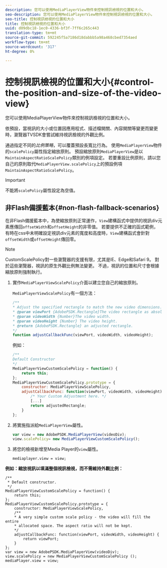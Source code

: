 ```yaml
---
description: 您可以使用MediaPlayerView物件來控制視訊檢視的位置和大小。
seo-description: 您可以使用MediaPlayerView物件來控制視訊檢視的位置和大小。
seo-title: 控制視訊檢視的位置和大小
title: 控制視訊檢視的位置和大小
uuid: d09dbc18-1ec0-4336-bf3f-7ff6c265c443
translation-type: tm+mt
source-git-commit: 592245f5a7186d18dabbb5a98a468cbed7354aed
workflow-type: tm+mt
source-wordcount: '317'
ht-degree: 0%

---
```



# 控制視訊檢視的位置和大小{#control-the-position-and-size-of-the-video-view}

您可以使用MediaPlayerView物件來控制視訊檢視的位置和大小。

依預設，當視訊的大小或位置因應用程式、描述檔開關、內容開關等變更而變更時，瀏覽器TVSDK會嘗試維持視訊檢視的外觀比例。

通過指定不同的&#x200B;*比例策略*，可以覆蓋預設長寬比行為。 使用`MediaPlayerView`物件的`scalePolicy`屬性指定縮放原則。 預設縮放原則`MediaPlayerView`是以`MaintainAspectRatioScalePolicy`類別的例項設定。 若要重設比例原則，請以您自己的原則取代`MediaPlayerView.scalePolicy`上的預設例項`MaintainAspectRatioScalePolicy`。

>[!IMPORTANT]
>
>不能將`scalePolicy`屬性設定為空值。

## 非Flash備援藍本{#non-flash-fallback-scenarios}

在非Flash備援藍本中，為使縮放原則正常運作，`View`建構函式中提供的視訊div元素應傳回`offsetWidth`和`offsetHeight`的非零值。 若要提供不正確的函式範例，有時在css中未明確設定視訊div元素的寬度和高度時，`View`建構函式會針對`offsetWidth`或`offsetHeight`傳回零。

>[!NOTE]
>
>CustomScalePolicy對一些瀏覽器的支援有限，尤其是IE、Edge和Safari 9。 對於這些瀏覽器，視訊的原生外觀比例無法變更。 不過，視訊的位置和尺寸會根據縮放原則強制執行。

1. 實作`MediaPlayerViewScalePolicy`介面以建立您自己的縮放原則。

   `MediaPlayerViewScalePolicy`有一個方法：

   ```js
   /** 
   * Adjust the specified rectangle to match the new video dimensions. 
   * @param viewPort {AdobePSDK.Rectangle}The video rectangle as absolute position. 
   * @param videoWidth {Number}The video width. 
   * @param videoHeight {Number} The video height. 
   * @return {AdobePSDK.Rectangle} an adjusted rectangle. 
   */ 
   function adjustCallbackFunc(viewPort, videoWidth, videoHeight);
   ```

   例如：

   ```js
   /** 
   Default Constructor 
   */ 
   MediaPlayerViewCustomScalePolicy = function() { 
       return this; 
   }; 
   MediaPlayerViewCustomScalePolicy.prototype = { 
       constructor: MediaPlayerViewScalePolicy, 
       adjustCallbackFunc: function(viewPort, videoWidth, videoHeight) { 
           /* Your Custom Adjustment here. */ 
           [...] 
           return adjustedRectangle; 
       } 
   };
   ```

1. 將實施指派給`MediaPlayerView`屬性。

   ```js
   var view = new AdobePSDK.MediaPlayerView(videoDiv); 
   view.scalePolicy= new MediaPlayerViewCustomScalePolicy();
   ```

1. 將您的檢視新增至Media Player的`view`屬性。

   ```
   mediaplayer.view = view;
   ```

<!--<a id="example_ABCD79AE29DB4A668F9A8B729FE44AF9"></a>-->

**例如：縮放視訊以填滿整個視訊檢視，而不需維持外觀比例：**

```
/** 
 * Default constructor. 
 */ 
MediaPlayerViewCustomScalePolicy = function() { 
    return this; 
}; 
MediaPlayerViewCustomScalePolicy.prototype = { 
    constructor: MediaPlayerViewScalePolicy, 
    /** 
    * A very simple custom scale policy - the video will fill the entire 
    * allocated space. The aspect ratio will not be kept. 
    */ 
    adjustCallbackFunc: function(viewPort, videoWidth, videoHeight) { 
        return viewPort; 
    } 
}; 
var view = new AdobePSDK.MediaPlayerView(videoDiv); 
view.scalePolicy = new MediaPlayerViewCustomScalePolicy (); 
mediaPlayer.view = view;
```

